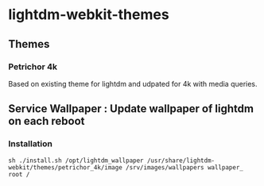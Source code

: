 # lightdm-webkit-themes

## Themes

### Petrichor 4k

Based on existing theme for lightdm and udpated for 4k with media queries.

## Service Wallpaper : Update wallpaper of lightdm on each reboot

### Installation

`sh ./install.sh /opt/lightdm_wallpaper /usr/share/lightdm-webkit/themes/petrichor_4k/image /srv/images/wallpapers wallpaper_ root /`
